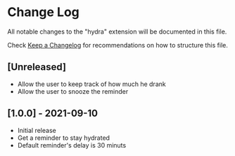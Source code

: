 # Change Log

All notable changes to the "hydra" extension will be documented in this file.

Check [Keep a Changelog](http://keepachangelog.com/) for recommendations on how to structure this file.

## [Unreleased]

- Allow the user to keep track of how much he drank
- Allow the user to snooze the reminder

## [1.0.0] - 2021-09-10

- Initial release
- Get a reminder to stay hydrated
- Default reminder's delay is 30 minuts
